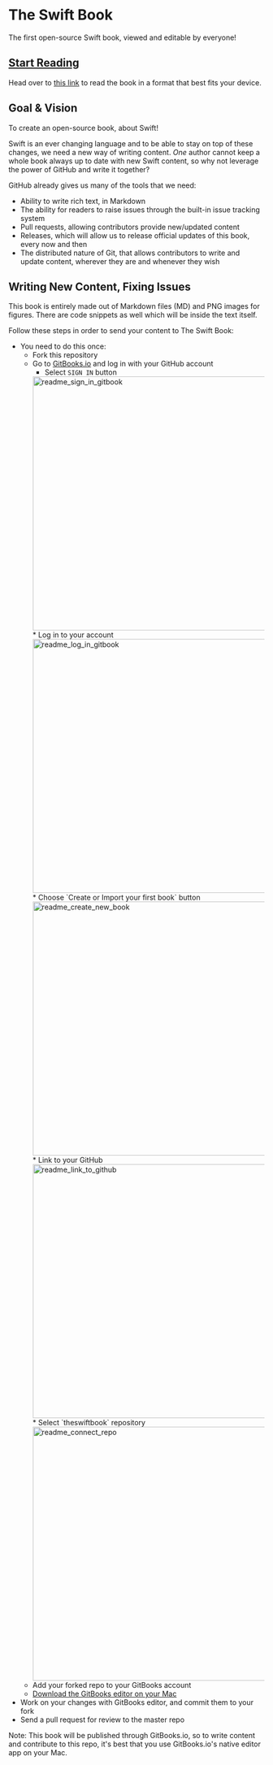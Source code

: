 # The Swift Book
The first open-source Swift book, viewed and editable by everyone!
## [Start Reading](https://www.gitbook.com/book/crowdsourcebooks/theswiftbook/details)
Head over to [this link](https://www.gitbook.com/book/crowdsourcebooks/theswiftbook/details) to read the book in a format that best fits your device.

## Goal & Vision
To create an open-source book, about Swift!

Swift is an ever changing language and to be able to stay on top of these changes, we need a new way of writing content. *One* author cannot keep a whole book always up to date with new Swift content, so why not leverage the power of GitHub and write it together?

GitHub already gives us many of the tools that we need:

-   Ability to write rich text, in Markdown
-   The ability for readers to raise issues through the built-in issue tracking system
-   Pull requests, allowing contributors provide new/updated content
-   Releases, which will allow us to release official updates of this book, every now and then
-   The distributed nature of Git, that allows contributors to write and update content, wherever they are and whenever they wish

## Writing New Content, Fixing Issues
This book is entirely made out of Markdown files (MD) and PNG images for figures. There are code snippets as well which will be inside the text itself.

Follow these steps in order to send your content to The Swift Book:
* You need to do this once:
  * Fork this repository
  * Go to [GitBooks.io](https://www.gitbook.com) and log in with your GitHub account
    * Select `SIGN IN` button
    <img src="https://cloud.githubusercontent.com/assets/8563047/14035581/7071292a-f273-11e5-95e4-6f0ba3fdc7c5.png" alt="readme_sign_in_gitbook" style="width: 500px;"/>
    * Log in to your account
    <img src="https://cloud.githubusercontent.com/assets/8563047/14035583/763195ca-f273-11e5-8877-b48ecc0fdcc1.png" alt="readme_log_in_gitbook" style="width: 500px;"/>
    * Choose `Create or Import your first book` button
    <img src="https://cloud.githubusercontent.com/assets/8563047/14035585/7d83f9bc-f273-11e5-831e-6bbc8a5e8297.png" alt="readme_create_new_book" style="width: 500px;"/>
    * Link to your GitHub
    <img src="https://cloud.githubusercontent.com/assets/8563047/14035578/6adbd5b4-f273-11e5-90e0-20f9364dea16.png" alt="readme_link_to_github" style="width: 500px;"/>
    * Select `theswiftbook` repository
    <img src="https://cloud.githubusercontent.com/assets/8563047/14035576/641a6c04-f273-11e5-93a3-346502e67460.png" alt="readme_connect_repo" style="width: 500px;"/>
  * Add your forked repo to your GitBooks account
  * [Download the GitBooks editor on your Mac](https://www.gitbook.com/editor)
* Work on your changes with GitBooks editor, and commit them to your fork
* Send a pull request for review to the master repo

Note: This book will be published through GitBooks.io, so to write content and contribute to this repo, it's best that you use GitBooks.io's native editor app on your Mac.